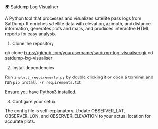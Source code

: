 🌍 Satdump Log Visualiser

A Python tool that processes and visualizes satellite pass logs from SatDump. It enriches satellite data with elevation, azimuth, and distance information, generates plots and maps, and produces interactive HTML reports for easy analysis.

1. Clone the repository

git clone https://github.com/yourusername/satdump-log-visualiser.git
cd satdump-log-visualiser

2. Install dependencies

Run `install_requirements.py` by double clicking it or open a terminal and run `pip install -r requirements.txt`

Ensure you have Python3 installed.

3. Configure your setup

The config file is self-explanatory.
Update OBSERVER_LAT, OBSERVER_LON, and OBSERVER_ELEVATION to your actual location for accurate plots.